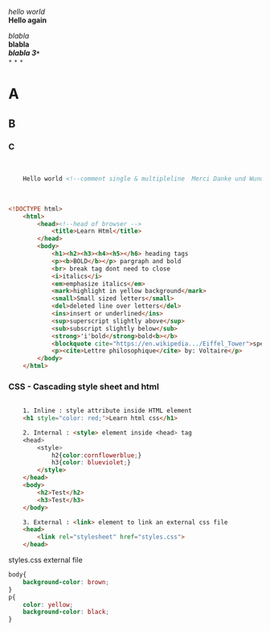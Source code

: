 *hello world*<br>
**Hello again**<br>

*blabla*<br>
**blabla**<br>
***blabla 3`*`***<br>
`*`
``*``
```*```
# A 
## B 
### C 
<br>

```html    
    Hello world <!--comment single & multipleline  Merci Danke und Wunderbar--> HTML stands for hyper text markup language, Created by Tim Berners Lee in 1991, Html used for create web pages. 
```
<br>

```html
<!DOCTYPE html>
    <html>
        <head><!--head of browser -->
            <title>Learn Html</title>
        </head>
        <body>
            <h1><h2><h3><h4><h5></h6> heading tags 
            <p><b>BOLD</b></p> pargraph and bold
            <br> break tag dont need to close
            <i>italics</i>
            <em>emphasize italics</em>
            <mark>highlight in yellow background</mark>
            <small>Small sized letters</small>
            <del>deleted line over letters</del>
            <ins>insert or underlined</ins>
            <sup>superscript slightly above</sup> 
            <sub>subscript slightly below</sub>
            <strong>'i'bold</strong>bold<b></b>
            <blockquote cite="https://en.wikipedia.../Eiffel_Tower">specifies a section that is quoted from another source</blockquote>
            <p><cite>Lettre philosophique</cite> by: Voltaire</p> 
        </body>
    </html>
```
### CSS - Cascading style sheet and html
```html
    
    1. Inline : style attribute inside HTML element
    <h1 style="color: red;">Learn html css</h1>

    2. Internal : <style> element inside <head> tag 
    <head>
        <style>
            h2{color:cornflowerblue;}
            h3{color: blueviolet;}
        </style>
    </head>
    <body>
        <h2>Test</h2>
        <h3>Test</h3>
    </body>

    3. External : <link> element to link an external css file
    <head>
        <link rel="stylesheet" href="styles.css">
    </head>
```
styles.css external file
```css
body{
    background-color: brown;
}
p{
    color: yellow;
    background-color: black;
}
```